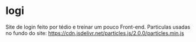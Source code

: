 # logi
Site de login feito por tédio e treinar um pouco Front-end.
Particulas usadas no fundo do site:
https://cdn.jsdelivr.net/particles.js/2.0.0/particles.min.js
